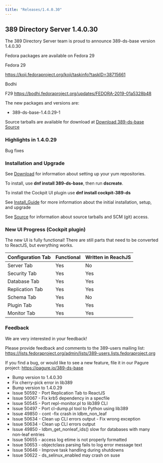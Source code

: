 ```yaml
---
title: "Releases/1.4.0.30"
---
```


389 Directory Server 1.4.0.30
-----------------------------

The 389 Directory Server team is proud to announce 389-ds-base version 1.4.0.30

Fedora packages are available on Fedora 29


Fedora 29

<https://koji.fedoraproject.org/koji/taskinfo?taskID=38715661>

Bodhi

F29 <https://bodhi.fedoraproject.org/updates/FEDORA-2019-01a5328b48>


The new packages and versions are:

- 389-ds-base-1.4.0.29-1

Source tarballs are available for download at [Download 389-ds-base Source](https://releases.pagure.org/389-ds-base/389-ds-base-1.4.0.29.tar.bz2)

### Highlights in 1.4.0.29

Bug fixes

### Installation and Upgrade 

See [Download](../download.html) for information about setting up your yum repositories.

To install, use **dnf install 389-ds-base**, then run **dscreate**.

To install the Cockpit UI plugin use **dnf install cockpit-389-ds**

See [Install\_Guide](../howto/howto-install-389.html) for more information about the initial installation, setup, and upgrade

See [Source](../development/source.html) for information about source tarballs and SCM (git) access.

### New UI Progress (Cockpit plugin)

The new UI is fully functional!  There are still parts that need to be converted to ReactJS, but everything works.

|Configuration Tab| Functional | Written in ReachJS |
|-----------------|------------|--------------------|
|Server Tab       |Yes         |No                  |
|Security Tab     |Yes         |Yes                 |
|Database Tab     |Yes         |Yes                 |
|Replication Tab  |Yes         |Yes                 |
|Schema Tab       |Yes         |No                  |
|Plugin Tab       |Yes         |Yes                 |
|Monitor Tab      |Yes         |Yes                 |

### Feedback

We are very interested in your feedback!

Please provide feedback and comments to the 389-users mailing list: <https://lists.fedoraproject.org/admin/lists/389-users.lists.fedoraproject.org>

If you find a bug, or would like to see a new feature, file it in our Pagure project: <https://pagure.io/389-ds-base>

- Bump version to 1.4.0.30
- Fix cherry-pick error in lib389
- Bump version to 1.4.0.29
- Issue 50592 - Port Replication Tab to ReactJS
- Issue 50067 - Fix krb5 dependency in a specfile
- Issue 50545 - Port repl-monitor.pl to lib389 CLI
- Issue 50497 - Port cl-dump.pl tool to Python using lib389
- Issue 49850 - cont -fix crash in ldbm_non_leaf
- Issue 50634 - Clean up CLI errors output - Fix wrong exception
- Issue 50634 - Clean up CLI errors output
- Issue 49850 - ldbm_get_nonleaf_ids() slow for databases with many non-leaf entries
- Issue 50655 - access log etime is not properly formatted
- Issue 50653 - objectclass parsing fails to log error message text
- Issue 50646 - Improve task handling during shutdowns
- Issue 50622 - ds_selinux_enabled may crash on suse

